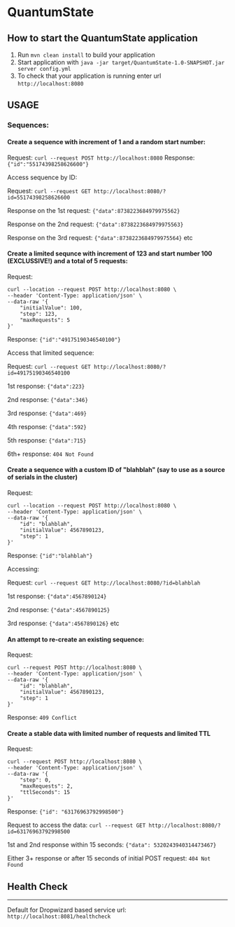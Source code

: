 # QuantumState

How to start the QuantumState application
---

1. Run `mvn clean install` to build your application
1. Start application with `java -jar target/QuantumState-1.0-SNAPSHOT.jar server config.yml`
1. To check that your application is running enter url `http://localhost:8080`

## USAGE

### Sequences:

#### Create a sequence with increment of 1 and a random start number:

Request: `curl --request POST http://localhost:8080`
Response: `{"id":"55174398258626600"}`

Access sequence by ID:

Request: `curl --request GET http://localhost:8080/?id=55174398258626600`

Response on the 1st request: `{"data":8738223684979975562}`

Response on the 2nd request: `{"data":8738223684979975563}`

Response on the 3rd request: `{"data":8738223684979975564}`
etc

#### Create a limited sequnce with increment of 123 and start number 100 (EXCLUSSIVE!) and a total of 5 requests:
Request:
```
curl --location --request POST http://localhost:8080 \
--header 'Content-Type: application/json' \
--data-raw '{
    "initialValue": 100,
    "step": 123,
    "maxRequests": 5
}'
```

Response: `{"id":"49175190346540100"}`

Access that limited sequence:

Request: `curl --request GET http://localhost:8080/?id=49175190346540100`

1st response: `{"data":223}`

2nd response: `{"data":346}`

3rd response: `{"data":469}`

4th response: `{"data":592}`

5th response: `{"data":715}`

6th+ response: `404 Not Found`


#### Create a sequence with a custom ID of "blahblah" (say to use as a source of serials in the cluster)

Request: 
```
curl --location --request POST http://localhost:8080 \
--header 'Content-Type: application/json' \
--data-raw '{
    "id": "blahblah",
    "initialValue": 4567890123,
    "step": 1
}'
```

Response: `{"id":"blahblah"}`

Accessing:

Request: `curl --request GET http://localhost:8080/?id=blahblah`

1st response: `{"data":4567890124}`

2nd response: `{"data":4567890125}`

3rd response: `{"data":4567890126}`
etc

#### An attempt to re-create an existing sequence:
Request:
```
curl --request POST http://localhost:8080 \
--header 'Content-Type: application/json' \
--data-raw '{
    "id": "blahblah",
    "initialValue": 4567890123,
    "step": 1
}'
```

Response: `409 Conflict`

#### Create a stable data with limited number of requests and limited TTL
Request:
```
curl --request POST http://localhost:8080 \
--header 'Content-Type: application/json' \
--data-raw '{
    "step": 0,
    "maxRequests": 2,
    "ttlSeconds": 15
}'
```

Response: `{"id": "63176963792998500"}`

Request to access the data: `curl --request GET http://localhost:8080/?id=63176963792998500`

1st and 2nd response within 15 seconds: `{"data": 5320243940314473467}`

Either 3+ response or after 15 seconds of initial POST request: `404 Not Found`


## Health Check
---

Default for Dropwizard based service url: `http://localhost:8081/healthcheck`
